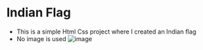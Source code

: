# Indian Flag
* This is a simple Html Css project where I created an Indian flag
* No image is used
![image](https://github.com/AnusrutaD/IndianFlag/assets/25847404/64a833c6-8e28-4dfb-9cfd-2a38c76b3847)
